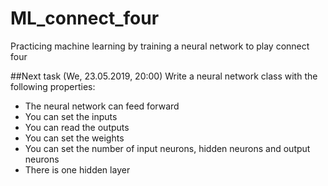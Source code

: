# ML_connect_four
Practicing machine learning by training a neural network to play connect four

##Next task (We, 23.05.2019, 20:00)
Write a neural network class with the following properties:
- The neural network can feed forward
- You can set the inputs
- You can read the outputs
- You can set the weights
- You can set the number of input neurons, hidden neurons and output neurons
- There is one hidden layer
